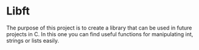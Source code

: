 # Libft
The purpose of this project is to create a library that can be used in future projects in C.
In this one you can find useful functions for manipulating int, strings or lists easily.

